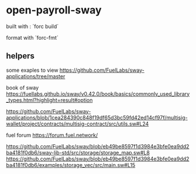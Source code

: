 # open-payroll-sway

built with :
´forc build´

format with
´forc-fmt´

## helpers

some exaples to view
https://github.com/FuelLabs/sway-applications/tree/master

book of sway
https://fuellabs.github.io/sway/v0.42.0/book/basics/commonly_used_library_types.html?highlight=result#option

https://github.com/FuelLabs/sway-applications/blob/1cea284390c848f19df65d3bc59fd42ed14cf97f/multisig-wallet/project/contracts/multisig-contract/src/utils.sw#L24

fuel forum
https://forum.fuel.network/

https://github.com/FuelLabs/sway/blob/eb49be8597f1d3984e3bfe0ea9dd2ba4181f0db6/sway-lib-std/src/storage/storage_map.sw#L8
https://github.com/FuelLabs/sway/blob/eb49be8597f1d3984e3bfe0ea9dd2ba4181f0db6/examples/storage_vec/src/main.sw#L15
